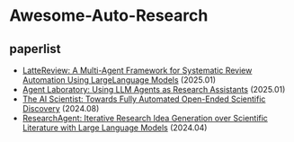 # Awesome-Auto-Research
## paperlist
- [LatteReview: A Multi-Agent Framework for Systematic Review Automation Using LargeLanguage Models](https://arxiv.org/abs/2501.05468) (2025.01)
- [Agent Laboratory: Using LLM Agents as Research Assistants](https://arxiv.org/abs/2501.04227) (2025.01)
- [The AI Scientist: Towards Fully Automated Open-Ended Scientific Discovery](https://papers.cool/arxiv/2408.06292) (2024.08)
- [ResearchAgent: Iterative Research Idea Generation over Scientific Literature with Large Language Models](https://arxiv.org/abs/2404.07738) (2024.04)
